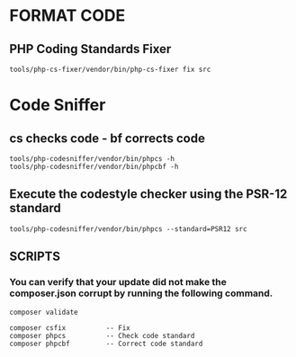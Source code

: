 # FORMAT CODE

## PHP Coding Standards Fixer

```
tools/php-cs-fixer/vendor/bin/php-cs-fixer fix src
```

# Code Sniffer

## cs checks code - bf corrects code

```
tools/php-codesniffer/vendor/bin/phpcs -h
tools/php-codesniffer/vendor/bin/phpcbf -h
```

## Execute the codestyle checker using the PSR-12 standard

```
tools/php-codesniffer/vendor/bin/phpcs --standard=PSR12 src
```

## SCRIPTS

### You can verify that your update did not make the composer.json corrupt by running the following command.

```
composer validate
```

```
composer csfix          -- Fix
composer phpcs          -- Check code standard
composer phpcbf         -- Correct code standard
```